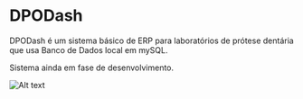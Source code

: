 # DPODash
DPODash é um sistema básico de ERP para laboratórios de prótese dentária que usa Banco de Dados local em mySQL.

Sistema ainda em fase de desenvolvimento.

![Alt text](https://i.ibb.co/4Fqj1L8/Capture-DPODash-13-01-2021.png "Preview")
